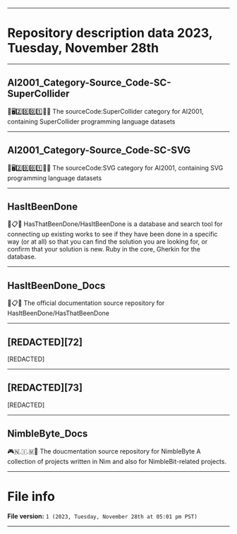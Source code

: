 
***

# Repository description data 2023, Tuesday, November 28th

---

## AI2001_Category-Source_Code-SC-SuperCollider

🧠️🖥️2️⃣️0️⃣️0️⃣️1️⃣️💾️📜️ The sourceCode:SuperCollider category for AI2001, containing SuperCollider programming language datasets

---

## AI2001_Category-Source_Code-SC-SVG

🧠️🖥️2️⃣️0️⃣️0️⃣️1️⃣️💾️📜️ The sourceCode:SVG category for AI2001, containing SVG programming language datasets

---

## HasItBeenDone

🤔️📋️💾️ HasThatBeenDone/HasItBeenDone is a database and search tool for connecting up existing works to see if they have been done in a specific way (or at all) so that you can find the solution you are looking for, or confirm that your solution is new. Ruby in the core, Gherkin for the database.

---

## HasItBeenDone_Docs

🤔️📋️📖️ The official documentation source repository for HasItBeenDone/HasThatBeenDone

---

## [REDACTED][72]

[REDACTED]

---

## [REDACTED][73]

[REDACTED]

---

## NimbleByte_Docs

🎮️🇳.🇮.🇲📖️ The doucmentation source repository for NimbleByte A collection of projects written in Nim and also for NimbleBit-related projects.

***

# File info

**File version:** `1 (2023, Tuesday, November 28th at 05:01 pm PST)`

***

